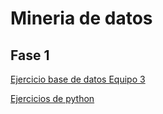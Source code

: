 # Mineria de datos

## Fase 1 
[Ejercicio base de datos Equipo 3](https://github.com/claudiogaytan28/MineriaDeDatos/blob/main/EjercicioBD_Equipo3.pdf)

[Ejercicios de python](https://github.com/claudiogaytan28/MineriaDeDatos/blob/main/Ej_Python_1855455.ipynb)
